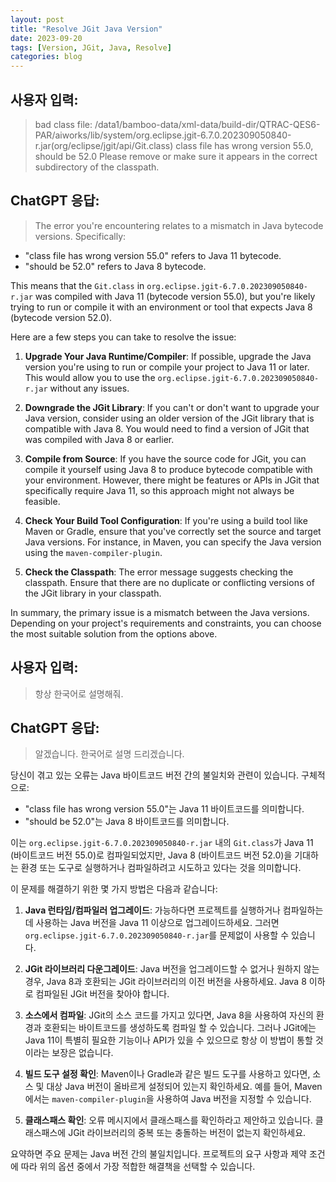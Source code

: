 ```yaml
---
layout: post
title: "Resolve JGit Java Version"
date: 2023-09-20
tags: [Version, JGit, Java, Resolve]
categories: blog
---
```


## 사용자 입력:
>   bad class file: /data1/bamboo-data/xml-data/build-dir/QTRAC-QES6-PAR/aiworks/lib/system/org.eclipse.jgit-6.7.0.202309050840-r.jar(org/eclipse/jgit/api/Git.class)
    class file has wrong version 55.0, should be 52.0
    Please remove or make sure it appears in the correct subdirectory of the classpath.

## ChatGPT 응답:
> The error you're encountering relates to a mismatch in Java bytecode versions. Specifically:

- "class file has wrong version 55.0" refers to Java 11 bytecode.
- "should be 52.0" refers to Java 8 bytecode.

This means that the `Git.class` in `org.eclipse.jgit-6.7.0.202309050840-r.jar` was compiled with Java 11 (bytecode version 55.0), but you're likely trying to run or compile it with an environment or tool that expects Java 8 (bytecode version 52.0).

Here are a few steps you can take to resolve the issue:

1. **Upgrade Your Java Runtime/Compiler**: If possible, upgrade the Java version you're using to run or compile your project to Java 11 or later. This would allow you to use the `org.eclipse.jgit-6.7.0.202309050840-r.jar` without any issues.

2. **Downgrade the JGit Library**: If you can't or don't want to upgrade your Java version, consider using an older version of the JGit library that is compatible with Java 8. You would need to find a version of JGit that was compiled with Java 8 or earlier.

3. **Compile from Source**: If you have the source code for JGit, you can compile it yourself using Java 8 to produce bytecode compatible with your environment. However, there might be features or APIs in JGit that specifically require Java 11, so this approach might not always be feasible.

4. **Check Your Build Tool Configuration**: If you're using a build tool like Maven or Gradle, ensure that you've correctly set the source and target Java versions. For instance, in Maven, you can specify the Java version using the `maven-compiler-plugin`.

5. **Check the Classpath**: The error message suggests checking the classpath. Ensure that there are no duplicate or conflicting versions of the JGit library in your classpath.

In summary, the primary issue is a mismatch between the Java versions. Depending on your project's requirements and constraints, you can choose the most suitable solution from the options above.

## 사용자 입력:
> 항상 한국어로 설명해줘.

## ChatGPT 응답:
> 알겠습니다. 한국어로 설명 드리겠습니다.

당신이 겪고 있는 오류는 Java 바이트코드 버전 간의 불일치와 관련이 있습니다. 구체적으로:

- "class file has wrong version 55.0"는 Java 11 바이트코드를 의미합니다.
- "should be 52.0"는 Java 8 바이트코드를 의미합니다.

이는 `org.eclipse.jgit-6.7.0.202309050840-r.jar` 내의 `Git.class`가 Java 11 (바이트코드 버전 55.0)로 컴파일되었지만, Java 8 (바이트코드 버전 52.0)을 기대하는 환경 또는 도구로 실행하거나 컴파일하려고 시도하고 있다는 것을 의미합니다.

이 문제를 해결하기 위한 몇 가지 방법은 다음과 같습니다:

1. **Java 런타임/컴파일러 업그레이드**: 가능하다면 프로젝트를 실행하거나 컴파일하는 데 사용하는 Java 버전을 Java 11 이상으로 업그레이드하세요. 그러면 `org.eclipse.jgit-6.7.0.202309050840-r.jar`를 문제없이 사용할 수 있습니다.

2. **JGit 라이브러리 다운그레이드**: Java 버전을 업그레이드할 수 없거나 원하지 않는 경우, Java 8과 호환되는 JGit 라이브러리의 이전 버전을 사용하세요. Java 8 이하로 컴파일된 JGit 버전을 찾아야 합니다.

3. **소스에서 컴파일**: JGit의 소스 코드를 가지고 있다면, Java 8을 사용하여 자신의 환경과 호환되는 바이트코드를 생성하도록 컴파일 할 수 있습니다. 그러나 JGit에는 Java 11이 특별히 필요한 기능이나 API가 있을 수 있으므로 항상 이 방법이 통할 것이라는 보장은 없습니다.

4. **빌드 도구 설정 확인**: Maven이나 Gradle과 같은 빌드 도구를 사용하고 있다면, 소스 및 대상 Java 버전이 올바르게 설정되어 있는지 확인하세요. 예를 들어, Maven에서는 `maven-compiler-plugin`을 사용하여 Java 버전을 지정할 수 있습니다.

5. **클래스패스 확인**: 오류 메시지에서 클래스패스를 확인하라고 제안하고 있습니다. 클래스패스에 JGit 라이브러리의 중복 또는 충돌하는 버전이 없는지 확인하세요.

요약하면 주요 문제는 Java 버전 간의 불일치입니다. 프로젝트의 요구 사항과 제약 조건에 따라 위의 옵션 중에서 가장 적합한 해결책을 선택할 수 있습니다.


